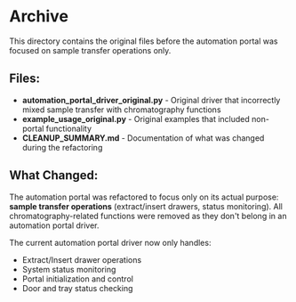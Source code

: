 # Archive

This directory contains the original files before the automation portal was focused on sample transfer operations only.

## Files:

- **automation_portal_driver_original.py** - Original driver that incorrectly mixed sample transfer with chromatography functions
- **example_usage_original.py** - Original examples that included non-portal functionality  
- **CLEANUP_SUMMARY.md** - Documentation of what was changed during the refactoring

## What Changed:

The automation portal was refactored to focus only on its actual purpose: **sample transfer operations** (extract/insert drawers, status monitoring). All chromatography-related functions were removed as they don't belong in an automation portal driver.

The current automation portal driver now only handles:
- Extract/Insert drawer operations
- System status monitoring  
- Portal initialization and control
- Door and tray status checking
